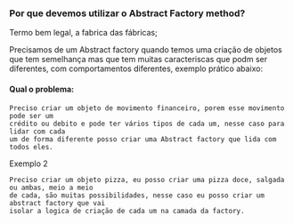 ### Por que devemos utilizar o Abstract Factory method?

Termo bem legal, a fabrica das fábricas;

Precisamos de um Abstract factory quando temos uma criação
de objetos que tem semelhança mas que tem muitas caracteriscas
que podm ser diferentes, com comportamentos diferentes, 
exemplo prático abaixo:

#### Qual o problema: <br>
```
Preciso criar um objeto de movimento financeiro, porem esse movimento pode ser um
crédito ou debito e pode ter vários tipos de cada um, nesse caso para lidar com cada 
um de forma diferente posso criar uma Abstract factory que lida com todos eles.
```
Exemplo 2
```
Preciso criar um objeto pizza, eu posso criar uma pizza doce, salgada ou ambas, meio a meio
de cada, são muitas possibilidades, nesse caso eu posso criar um abstract factory que vai 
isolar a logica de criação de cada um na camada da factory.
```